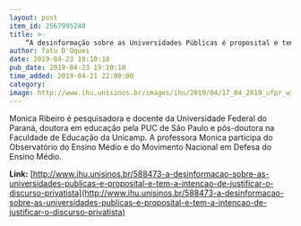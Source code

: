 ```yaml
---
layout: post
item_id: 2567995248
title: >-
    “A desinformação sobre as Universidades Públicas é proposital e tem a intenção de justificar o discurso privatista”. Entrevista com Mônica Ribeiro
author: Tatu D'Oquei
date: 2019-04-23 19:10:18
pub_date: 2019-04-23 19:10:18
time_added: 2019-04-21 22:00:00
category: 
image: http://www.ihu.unisinos.br/images/ihu/2019/04/17_04_2019_ufpr_wikimedia_commons.jpg
---
```


Monica Ribeiro é pesquisadora e docente da Universidade Federal do Paraná, doutora em educação pela PUC de São Paulo e pós-doutora na Faculdade de Educação da Unicamp. A professora Monica participa do Observatório do Ensino Médio e do Movimento Nacional em Defesa do Ensino Médio.

**Link:** [http://www.ihu.unisinos.br/588473-a-desinformacao-sobre-as-universidades-publicas-e-proposital-e-tem-a-intencao-de-justificar-o-discurso-privatista](http://www.ihu.unisinos.br/588473-a-desinformacao-sobre-as-universidades-publicas-e-proposital-e-tem-a-intencao-de-justificar-o-discurso-privatista)

